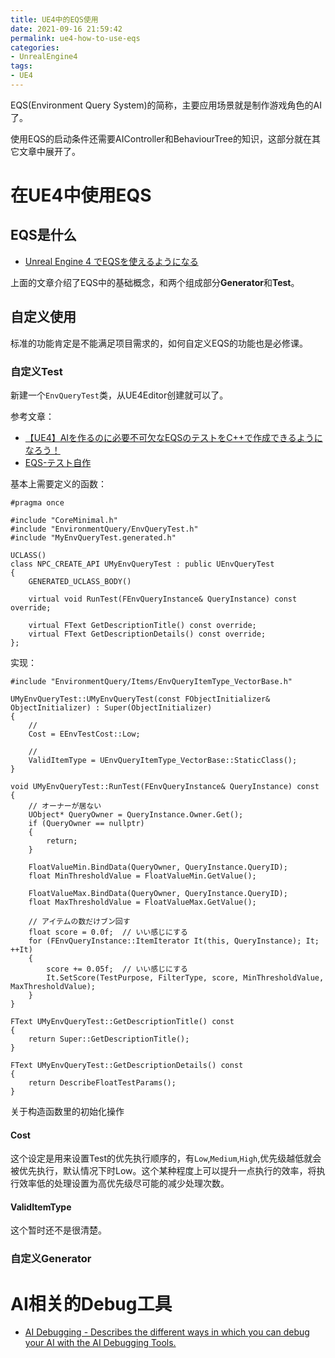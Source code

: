 ```yaml
---
title: UE4中的EQS使用
date: 2021-09-16 21:59:42
permalink: ue4-how-to-use-eqs
categories:
- UnrealEngine4
tags:
- UE4
---
```


EQS(Environment Query System)的简称，主要应用场景就是制作游戏角色的AI了。
<!--more-->

使用EQS的启动条件还需要AIController和BehaviourTree的知识，这部分就在其它文章中展开了。

# 在UE4中使用EQS

## EQS是什么
- [Unreal Engine 4 でEQSを使えるようになる](https://qiita.com/manuo/items/cc332b71aedb70ad6bfc)

上面的文章介绍了EQS中的基础概念，和两个组成部分**Generator**和**Test**。

## 自定义使用
标准的功能肯定是不能满足项目需求的，如何自定义EQS的功能也是必修课。

### 自定义Test
新建一个`EnvQueryTest`类，从UE4Editor创建就可以了。

参考文章：
- [【UE4】AIを作るのに必要不可欠なEQSのテストをC++で作成できるようになろう！](https://qiita.com/4_mio_11/items/419a614c81bc05381f2c)
- [EQS-テスト自作](http://com04.sakura.ne.jp/unreal/wiki/index.php?EQS-%A5%C6%A5%B9%A5%C8%BC%AB%BA%EE)

基本上需要定义的函数：
```
#pragma once

#include "CoreMinimal.h"
#include "EnvironmentQuery/EnvQueryTest.h"
#include "MyEnvQueryTest.generated.h"

UCLASS()
class NPC_CREATE_API UMyEnvQueryTest : public UEnvQueryTest
{
    GENERATED_UCLASS_BODY()

    virtual void RunTest(FEnvQueryInstance& QueryInstance) const override;

    virtual FText GetDescriptionTitle() const override;
    virtual FText GetDescriptionDetails() const override;
};
```

实现：
```
#include "EnvironmentQuery/Items/EnvQueryItemType_VectorBase.h"

UMyEnvQueryTest::UMyEnvQueryTest(const FObjectInitializer& ObjectInitializer) : Super(ObjectInitializer)
{
	//
	Cost = EEnvTestCost::Low;

	//
	ValidItemType = UEnvQueryItemType_VectorBase::StaticClass();
}

void UMyEnvQueryTest::RunTest(FEnvQueryInstance& QueryInstance) const
{
	// オーナーが居ない
	UObject* QueryOwner = QueryInstance.Owner.Get();
	if (QueryOwner == nullptr)
	{
		return;
	}

	FloatValueMin.BindData(QueryOwner, QueryInstance.QueryID);
	float MinThresholdValue = FloatValueMin.GetValue();

	FloatValueMax.BindData(QueryOwner, QueryInstance.QueryID);
	float MaxThresholdValue = FloatValueMax.GetValue();

	// アイテムの数だけブン回す
	float score = 0.0f;  // いい感じにする
	for (FEnvQueryInstance::ItemIterator It(this, QueryInstance); It; ++It)
	{
		score += 0.05f;  // いい感じにする
		It.SetScore(TestPurpose, FilterType, score, MinThresholdValue, MaxThresholdValue);
	}
}

FText UMyEnvQueryTest::GetDescriptionTitle() const
{
	return Super::GetDescriptionTitle();
}

FText UMyEnvQueryTest::GetDescriptionDetails() const
{
	return DescribeFloatTestParams();
}
```

关于构造函数里的初始化操作

#### Cost
这个设定是用来设置Test的优先执行顺序的，有`Low`,`Medium`,`High`,优先级越低就会被优先执行，默认情况下时Low。这个某种程度上可以提升一点执行的效率，将执行效率低的处理设置为高优先级尽可能的减少处理次数。

#### ValidItemType
这个暂时还不是很清楚。


### 自定义Generator


# AI相关的Debug工具

- [AI Debugging - Describes the different ways in which you can debug your AI with the AI Debugging Tools.](https://docs.unrealengine.com/4.27/en-US/InteractiveExperiences/ArtificialIntelligence/AIDebugging/)
